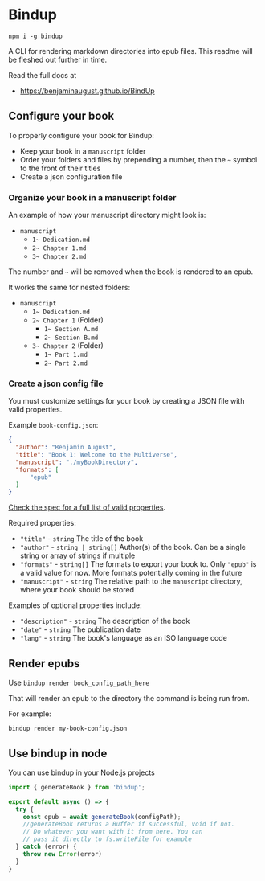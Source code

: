 # Bindup

`npm i -g bindup`

A CLI for rendering markdown directories into epub files. This readme will be fleshed out further in time.

Read the full docs at 
- https://benjaminaugust.github.io/BindUp

## Configure your book

To properly configure your book for Bindup:

- Keep your book in a `manuscript` folder
- Order your folders and files by prepending a number, then the `~` symbol to the front of their titles
- Create a json configuration file

### Organize your book in a manuscript folder

An example of how your manuscript directory might look is:

- `manuscript`
  - `1~ Dedication.md`
  - `2~ Chapter 1.md`
  - `3~ Chapter 2.md`

The number and `~` will be removed when the book is rendered to an epub.

It works the same for nested folders:

- `manuscript`
  - `1~ Dedication.md`
  - `2~ Chapter 1` (Folder)
    - `1~ Section A.md`
    - `2~ Section B.md`
  - `3~ Chapter 2` (Folder)
    - `1~ Part 1.md`
    - `2~ Part 2.md`

### Create a json config file

You must customize settings for your book by creating a JSON file with valid properties. 

Example `book-config.json`:

```json
{
  "author": "Benjamin August",
  "title": "Book 1: Welcome to the Multiverse",
  "manuscript": "./myBookDirectory",
  "formats": [
      "epub"
  ]
}
```

[Check the spec for a full list of valid properties](https://benjaminaugust.github.io/BindUp/book).

Required properties:

- `"title"` - `string` The title of the book
- `"author"` - `string | string[]` Author(s) of the book. Can be a single string or array of strings if multiple
- `"formats"` - `string[]` The formats to export your book to. Only `"epub"` is a valid value for now. More formats potentially coming in the future
- `"manuscript"` - `string` The relative path to the `manuscript` directory, where your book should be stored

Examples of optional properties include:

- `"description"` - `string` The description of the book
- `"date"` - `string` The publication date
- `"lang"` - `string` The book's language as an ISO language code

## Render epubs

Use `bindup render book_config_path_here`

That will render an epub to the directory the command is being run from.

For example:

`bindup render my-book-config.json`

## Use bindup in node

You can use bindup in your Node.js projects

```javascript
import { generateBook } from 'bindup';

export default async () => {
  try {
    const epub = await generateBook(configPath);
    //generateBook returns a Buffer if successful, void if not.
    // Do whatever you want with it from here. You can
    // pass it directly to fs.writeFile for example
  } catch (error) {
    throw new Error(error)
  }
}
```
